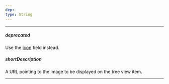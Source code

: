 ```yaml
---
dep: 
type: String
---
```

---
##### deprecated
Use the [icon](/api-reference/10%20UI%20Widgets/dxTreeView/5%20Default%20Item%20Template/icon.md '{basewidgetpath}/Default_Item_Template/#icon') field instead.

##### shortDescription
A URL pointing to the image to be displayed on the tree view item.

---
